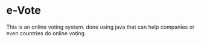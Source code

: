 # e-Vote
This is an online voting system. done using java that can help companies or even countries do online voting

